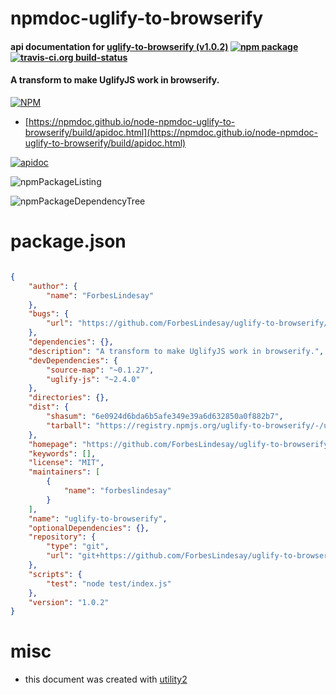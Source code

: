 # npmdoc-uglify-to-browserify

#### api documentation for  [uglify-to-browserify (v1.0.2)](https://github.com/ForbesLindesay/uglify-to-browserify)  [![npm package](https://img.shields.io/npm/v/npmdoc-uglify-to-browserify.svg?style=flat-square)](https://www.npmjs.org/package/npmdoc-uglify-to-browserify) [![travis-ci.org build-status](https://api.travis-ci.org/npmdoc/node-npmdoc-uglify-to-browserify.svg)](https://travis-ci.org/npmdoc/node-npmdoc-uglify-to-browserify)

#### A transform to make UglifyJS work in browserify.

[![NPM](https://nodei.co/npm/uglify-to-browserify.png?downloads=true&downloadRank=true&stars=true)](https://www.npmjs.com/package/uglify-to-browserify)

- [https://npmdoc.github.io/node-npmdoc-uglify-to-browserify/build/apidoc.html](https://npmdoc.github.io/node-npmdoc-uglify-to-browserify/build/apidoc.html)

[![apidoc](https://npmdoc.github.io/node-npmdoc-uglify-to-browserify/build/screenCapture.buildCi.browser.%252Ftmp%252Fbuild%252Fapidoc.html.png)](https://npmdoc.github.io/node-npmdoc-uglify-to-browserify/build/apidoc.html)

![npmPackageListing](https://npmdoc.github.io/node-npmdoc-uglify-to-browserify/build/screenCapture.npmPackageListing.svg)

![npmPackageDependencyTree](https://npmdoc.github.io/node-npmdoc-uglify-to-browserify/build/screenCapture.npmPackageDependencyTree.svg)



# package.json

```json

{
    "author": {
        "name": "ForbesLindesay"
    },
    "bugs": {
        "url": "https://github.com/ForbesLindesay/uglify-to-browserify/issues"
    },
    "dependencies": {},
    "description": "A transform to make UglifyJS work in browserify.",
    "devDependencies": {
        "source-map": "~0.1.27",
        "uglify-js": "~2.4.0"
    },
    "directories": {},
    "dist": {
        "shasum": "6e0924d6bda6b5afe349e39a6d632850a0f882b7",
        "tarball": "https://registry.npmjs.org/uglify-to-browserify/-/uglify-to-browserify-1.0.2.tgz"
    },
    "homepage": "https://github.com/ForbesLindesay/uglify-to-browserify",
    "keywords": [],
    "license": "MIT",
    "maintainers": [
        {
            "name": "forbeslindesay"
        }
    ],
    "name": "uglify-to-browserify",
    "optionalDependencies": {},
    "repository": {
        "type": "git",
        "url": "git+https://github.com/ForbesLindesay/uglify-to-browserify.git"
    },
    "scripts": {
        "test": "node test/index.js"
    },
    "version": "1.0.2"
}
```



# misc
- this document was created with [utility2](https://github.com/kaizhu256/node-utility2)
